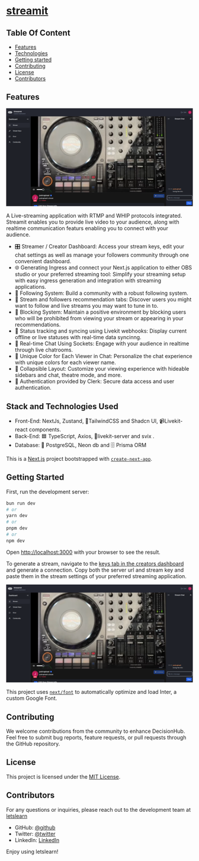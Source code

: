  # [streamit](https://stream-it-lake.vercel.app/)

## Table Of Content

   - [Features](#Features)
   - [Technologies](#Stack-and-Technologies-Used)
   - [Getting started](#Getting-Started)
   - [Contributing](#Contributing)
   - [License](#License)
   - [Contributors](#Contributors)


 ## Features
![Image1](https://github.com/RafasGit/StreamIt/blob/main/public/streamithome.png)

 A Live-streaming application with RTMP and WHIP protocols integrated. Streamit enables you to provide live video to your audience, along with realtime communication featurs enabling you to connect with your audience. 

- 🎛️ Streamer / Creator Dashboard: Access your stream keys, edit your chat settings as well as manage your followers community through one convenient dashboard.
- 🌐 Generating Ingress and connect your Next.js application to either OBS studio or your preferred streaming tool: Simplify your streaming setup with easy ingress generation and integration with streaming applications.
- 👥 Following System: Build a community with a robust following system.
- 🤝 Stream and followers recommendation tabs: Discover users you might want to follow and live streams you may want to tune in to.
- 🚫 Blocking System: Maintain a positive environment by blocking users who will be prohibited from viewing your stream or appearing in your recommendations.
- 🚦 Status tracking and syncing using Livekit webhooks: Display current offline or live statuses with real-time data syncinng. 
- 💬 Real-time Chat Using Sockets: Engage with your audience in realtime through live chatrooms.
- 🎨 Unique Color for Each Viewer in Chat: Personalize the chat experience with unique colors for each viewer name.
- 🔽 Collapsible Layout: Customize your viewing experience with hideable sidebars and chat, theatre mode, and more.
- 🔐 Authentication provided by Clerk: Secure data access and user authentication.



 ## Stack and Technologies Used
   - Front-End: NextJs, Zustand, 🎨TailwindCSS and Shadcn UI, 📹Livekit-react components.
   - Back-End: 🟦 TypeScript, Axios, 📡livekit-server and svix . 
   - Database: 💾 PostgreSQL, Neon db and 🗄️ Prisma ORM

This is a [Next.js](https://nextjs.org/) project bootstrapped with [`create-next-app`](https://github.com/vercel/next.js/tree/canary/packages/create-next-app).

## Getting Started

First, run the development server:

```bash
bun run dev
# or
yarn dev
# or
pnpm dev
# or
npm dev
```

Open [http://localhost:3000](http://localhost:3000) with your browser to see the result.

To generate a stream, navigate to the [keys tab in the creators dashboard](https://github.com/RafasGit/StreamIt/tree/main/app/(dashboard)/u/%5Busername%5D/keys) and generate a connection. Copy both the server url and stream key and paste them in the stream settings of your preferred streaming application.

![Image1](https://github.com/RafasGit/StreamIt/blob/main/public/streamithome.png)


This project uses [`next/font`](https://nextjs.org/docs/basic-features/font-optimization) to automatically optimize and load Inter, a custom Google Font.

## Contributing

We welcome contributions from the community to enhance DecisionHub. Feel free to submit bug reports, feature requests, or pull requests through the GitHub repository.

## License

This project is licensed under the [MIT License](https://opensource.org/licenses/MIT).


## Contributors

For any questions or inquiries, please reach out to the development team at [letslearn](mailto:joshraphael424@gmail.com)
  
   - GitHub: [@github](https://github.com/RafasGit)
   - Twitter: [@twitter](https://x.com/rafa_codes22)
   - LinkedIn: [LinkedIn](https://www.linkedin.com/in/joshua-ng-ang-a-13158120a)
 
 Enjoy using letslearn!